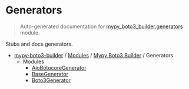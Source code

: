 # Generators

> Auto-generated documentation for [mypy_boto3_builder.generators](https://github.com/youtype/mypy_boto3_builder/blob/main/mypy_boto3_builder/generators/__init__.py) module.

Stubs and docs generators.

- [mypy-boto3-builder](../../README.md#mypy_boto3_builder) / [Modules](../../MODULES.md#mypy-boto3-builder-modules) / [Mypy Boto3 Builder](../index.md#mypy-boto3-builder) / Generators
    - Modules
        - [AioBotocoreGenerator](aiobotocore_generator.md#aiobotocoregenerator)
        - [BaseGenerator](base_generator.md#basegenerator)
        - [Boto3Generator](boto3_generator.md#boto3generator)
